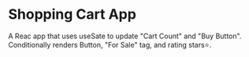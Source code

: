 # Shopping Cart App

A Reac app that uses useSate to update "Cart Count" and "Buy Button".
Conditionally renders Button, "For Sale" tag, and rating stars⭐.
